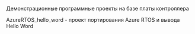 Демонстрационные программные проекты на базе платы контроллера 

AzureRTOS_hello_word - проект портирования Azure RTOS и вывода Hello Word
